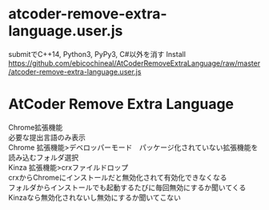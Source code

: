 # atcoder-remove-extra-language.user.js
submitでC++14, Python3, PyPy3, C#以外を消す
Install  
https://github.com/ebicochineal/AtCoderRemoveExtraLanguage/raw/master/atcoder-remove-extra-language.user.js


# AtCoder Remove Extra Language
Chrome拡張機能  
必要な提出言語のみ表示  
Chrome 拡張機能>デベロッパーモード　パッケージ化されていない拡張機能を読み込むフォルダ選択  
Kinza 拡張機能>crxファイルドロップ  
crxからChromeにインストールだと無効化されて有効化できなくなる  
フォルダからインストールでも起動するたびに毎回無効にするか聞いてくる  
Kinzaなら無効化されないし無効にするか聞いてこない  